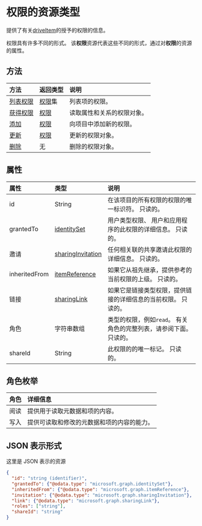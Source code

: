 # <a name="permission-resource-type"></a>权限的资源类型

提供了有关[driveItem](driveitem.md)的授予的权限的信息。

权限具有许多不同的形式。 该**权限**资源代表这些不同的形式，通过对**权限**的资源的属性。

## <a name="methods"></a>方法

| 方法                                              | 返回类型                            | 说明                                             |
|:----------------------------------------------------|:---------------------------------------|:--------------------------------------------------------|
| [列表权限](../api/item_list_permissions.md) | [权限](permission.md)集 | 列表项的权限。                        |
| [获得权限](../api/permission_get.md)          | [权限](permission.md)            | 读取属性和关系的权限对象。 |
| [添加](../api/item_invite.md)                        | [权限](permission.md)            | 向项目中添加新的权限。                         |
| [更新](../api/permission_update.md)               | [权限](permission.md)            | 更新的权限对象。                               |
| [删除](../api/permission_delete.md)               | 无                                   | 删除的权限对象。                               |


## <a name="properties"></a>属性

| 属性      | 类型                                      | 说明                                                                                                                           |
|:--------------|:------------------------------------------|:--------------------------------------------------------------------------------------------------------------------------------------|
| id            | String                                    | 在该项目的所有权限的权限的唯一标识符。 只读的。                                                 |
| grantedTo     | [identitySet](identityset.md)             | 用户类型权限、 用户和应用程序的此权限的详细信息。 只读的。                                    |
| 邀请    | [sharingInvitation](sharinginvitation.md) | 任何相关联的共享邀请此权限的详细信息。 只读的。                                                          |
| inheritedFrom | [itemReference](itemreference.md)         | 如果它从祖先继承，提供参考的当前权限的上级。 只读的。                       |
| 链接          | [sharingLink](sharinglink.md)             | 如果它是链接类型权限，提供链接的详细信息的当前权限。 只读的。                                     |
| 角色          | 字符串数组                          | 类型的权限，例如`read`。 有关角色的完整列表，请参阅下面。 只读的。                                                 |
| shareId       | String                                    | 此权限的的唯一标记。 只读的。 |


## <a name="roles-enumeration"></a>角色枚举

| 角色  | 详细信息                                                                        |
|:------|:-------------------------------------------------------------------------------|
| 阅读  | 提供用于读取元数据和项的内容。            |
| 写入 | 提供可读取和修改的元数据和项的内容的能力。 |

## <a name="json-representation"></a>JSON 表示形式

这里是 JSON 表示的资源

<!-- {
  "blockType": "resource",
  "optionalProperties": [ "link", "grantedTo", "invitation", "inheritedFrom", "shareId" ],
  "keyProperty": "id",
  "@odata.type": "microsoft.graph.permission"
}-->
```json
{
  "id": "string (identifier)",
  "grantedTo": {"@odata.type": "microsoft.graph.identitySet"},
  "inheritedFrom": {"@odata.type": "microsoft.graph.itemReference"},
  "invitation": {"@odata.type": "microsoft.graph.sharingInvitation"},
  "link": {"@odata.type": "microsoft.graph.sharingLink"},
  "roles": ["string"],
  "shareId": "string"
}
```

<!-- uuid: 8fcb5dbc-d5aa-4681-8e31-b001d5168d79
2015-10-25 14:57:30 UTC -->
<!-- {
  "type": "#page.annotation",
  "description": "permission resource",
  "keywords": "",
  "section": "documentation",
  "tocPath": ""
}-->
